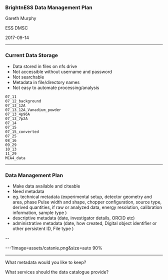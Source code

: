 ### <span style="text-transform: none">BrightnESS</span> Data Management Plan
Gareth Murphy

ESS DMSC

2017-09-14

---

### Current Data Storage

- Data stored in files on nfs drive
- Not accessible without username and password
- Not searchable
- Metadata in file/directory names
- Not easy to automate processing/analysis


```
07_11
07_12_background
07_13_12A
07_13_12A_Vanadium_powder
07_13_4p96A
07_13_7p2A
07_14
07_15
07_15_converted
07_25
08_16
09_29
10_13
11_29
MCA4_data
```

---

### Data Management Plan

- Make data available and citeable
- Need metadata
- eg. technical metadata  (experimental setup, detector geometry
and area, phase Pulse width and shape, chopper configuration,
source type,  derived quantities, if raw or analyzed data,
energy resolution, calibration information, sample type
)
- descriptive metadata (date, investigator details, ORCID etc)
- administrative metadata (date, how created,
Digital object identifier or other persistent ID,
File type
)


--









---?image=assets/catanie.png&size=auto 90%


---

What metadata would you like to keep?

What services should the data catalogue provide?
